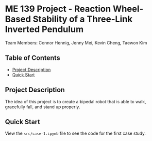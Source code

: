 # ME 139 Project - Reaction Wheel-Based Stability of a Three-Link Inverted Pendulum <!-- omit in toc -->

Team Members: Connor Hennig, Jenny Mei, Kevin Cheng, Taewon Kim

## Table of Contents <!-- omit in toc -->

- [Project Description](#project-description)
- [Quick Start](#quick-start)

## Project Description

The idea of this project is to create a bipedal robot that is able to walk, gracefully fall, and stand up properly.

## Quick Start

View the `src/case-1.ipynb` file to see the code for the first case study.
